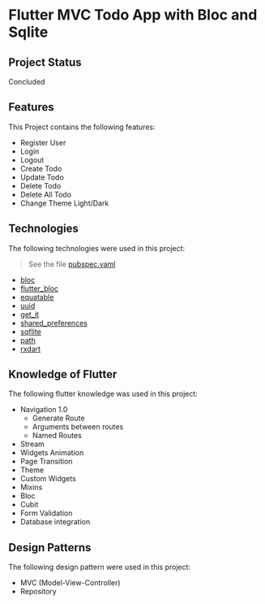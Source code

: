 # Flutter MVC Todo App with Bloc and Sqlite

## Project Status
Concluded

## Features

This Project contains the following features:
- Register User
- Login
- Logout
- Create Todo
- Update Todo
- Delete Todo
- Delete All Todo
- Change Theme Light/Dark

## Technologies
The following technologies were used in this project: 

> See the file [pubspec.yaml](pubspec.yaml)

- [bloc](https://pub.dev/packages/bloc)
- [flutter_bloc](https://pub.dev/packages/flutter_bloc)
- [equatable](https://pub.dev/packages/equatable)
- [uuid](https://pub.dev/packages/uuid)
- [get_it](https://pub.dev/packages/get_it)
- [shared_preferences](https://pub.dev/packages/shared_preferences)
- [sqflite](https://pub.dev/packages/sqflite)
- [path](https://pub.dev/packages/path)
- [rxdart](https://pub.dev/packages/rxdart)

## Knowledge of Flutter
The following flutter knowledge was used in this project:
- Navigation 1.0
  - Generate Route
  - Arguments between routes
  - Named Routes
- Stream
- Widgets Animation
- Page Transition
- Theme
- Custom Widgets
- Mixins
- Bloc
- Cubit
- Form Validation
- Database integration

## Design Patterns
The following design pattern were used in this project:

- MVC (Model-View-Controller)
- Repository
